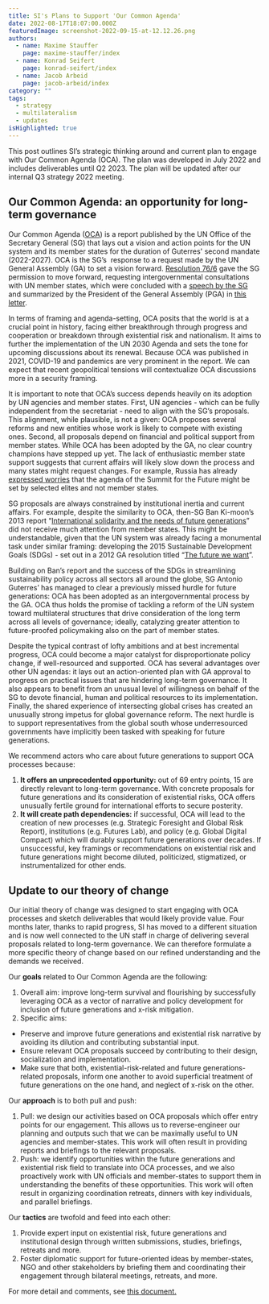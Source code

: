 ```yaml
---
title: SI's Plans to Support 'Our Common Agenda'
date: 2022-08-17T18:07:00.000Z
featuredImage: screenshot-2022-09-15-at-12.12.26.png
authors:
  - name: Maxime Stauffer
    page: maxime-stauffer/index
  - name: Konrad Seifert
    page: konrad-seifert/index
  - name: Jacob Arbeid
    page: jacob-arbeid/index
category: ""
tags:
  - strategy
  - multilateralism
  - updates
isHighlighted: true
---
```

This post outlines SI’s strategic thinking around and current plan to engage with Our Common Agenda (OCA). The plan was developed in July 2022 and includes deliverables until Q2 2023. The plan will be updated after our internal Q3 strategy 2022 meeting.

## Our Common Agenda: an opportunity for long-term governance

Our Common Agenda ([OCA](https://www.un.org/en/content/common-agenda-report/assets/pdf/Common_Agenda_Report_English.pdf)) is a report published by the UN Office of the Secretary General (SG) that lays out a vision and action points for the UN system and its member states for the duration of Guterres' second mandate (2022-2027). OCA is the SG’s  response to a request made by the UN General Assembly (GA) to set a vision forward. [Resolution 76/6](https://documents-dds-ny.un.org/doc/UNDOC/GEN/N21/342/14/PDF/N2134214.pdf?OpenElement) gave the SG permission to move forward, requesting intergovernmental consultations with UN member states, which were concluded with a [speech by the SG](https://www.un.org/sg/en/node/262325) and summarized by the President of the General Assembly (PGA) in [this letter](https://www.un.org/pga/76/2022/05/20/letter-from-the-president-of-the-general-assembly-final-oca-summary/).

In terms of framing and agenda-setting, OCA posits that the world is at a crucial point in history, facing either breakthrough through progress and cooperation or breakdown through existential risk and nationalism. It aims to further the implementation of the UN 2030 Agenda and sets the tone for upcoming discussions about its renewal. Because OCA was published in 2021, COVID-19 and pandemics are very prominent in the report. We can expect that recent geopolitical tensions will contextualize OCA discussions more in a security framing.

It is important to note that OCA’s success depends heavily on its adoption by UN agencies and member states. First, UN agencies - which can be fully independent from the secretariat - need to align with the SG’s proposals. This alignment, while plausible, is not a given: OCA proposes several reforms and new entities whose work is likely to compete with existing ones. Second, all proposals depend on financial and political support from member states. While OCA has been adopted by the GA, no clear country champions have stepped up yet. The lack of enthusiastic member state support suggests that current affairs will likely slow down the process and many states might request changes. For example, Russia has already [expressed worries](https://www.youtube.com/watch?v=xcwLaF3h9rQ) that the agenda of the Summit for the Future might be set by selected elites and not member states. 

SG proposals are always constrained by institutional inertia and current affairs. For example, despite the similarity to OCA, then-SG Ban Ki-moon’s 2013 report “[International solidarity and the needs of future generations](https://documents-dds-ny.un.org/doc/UNDOC/GEN/N13/428/45/PDF/N1342845.pdf?OpenElement)” did not receive much attention from member states. This might be understandable, given that the UN system was already facing a monumental task under similar framing: developing the 2015 Sustainable Development Goals (SDGs) - set out in a 2012 GA resolution titled “[The future we want](https://www.un.org/ga/search/view_doc.asp?symbol=A/RES/66/288&Lang=E)”.

Building on Ban’s report and the success of the SDGs in streamlining sustainability policy across all sectors all around the globe, SG Antonio Guterres’ has managed to clear a previously missed hurdle for future generations: OCA has been adopted as an intergovernmental process by the GA. OCA thus holds the promise of tackling a reform of the UN system toward multilateral structures that drive consideration of the long term across all levels of governance; ideally, catalyzing greater attention to future-proofed policymaking also on the part of member states.

Despite the typical contrast of lofty ambitions and at best incremental progress, OCA could become a major catalyst for disproportionate policy change, if well-resourced and supported. OCA has several advantages over other UN agendas: it lays out an action-oriented plan with GA approval to progress on practical issues that are hindering long-term governance. It also appears to benefit from an unusual level of willingness on behalf of the SG to devote financial, human and political resources to its implementation. Finally, the shared experience of intersecting global crises has created an unusually strong impetus for global governance reform. The next hurdle is to support representatives from the global south whose underresourced governments have implicitly been tasked with speaking for future generations.

We recommend actors who care about future generations to support OCA processes because:

1. **It offers an unprecedented opportunity:** out of 69 entry points, 15 are directly relevant to long-term governance. With concrete proposals for future generations and its consideration of existential risks, OCA offers unusually fertile ground for international efforts to secure posterity.
2. **It will create path dependencies:** if successful, OCA will lead to the creation of new processes (e.g. Strategic Foresight and Global Risk Report), institutions (e.g. Futures Lab), and policy (e.g. Global Digital Compact) which will durably support future generations over decades. If unsuccessful, key framings or recommendations on existential risk and future generations might become diluted, politicized, stigmatized, or instrumentalized for other ends.

## Update to our theory of change

Our initial theory of change was designed to start engaging with OCA processes and sketch deliverables that would likely provide value. Four months later, thanks to rapid progress, SI has moved to a different situation and is now well connected to the UN staff in charge of delivering several proposals related to long-term governance. We can therefore formulate a more specific theory of change based on our refined understanding and the demands we received.

Our **goals** related to Our Common Agenda are the following:

1. Overall aim: improve long-term survival and flourishing by successfully leveraging OCA as a vector of narrative and policy development for inclusion of future generations and x-risk mitigation.
2. Specific aims:

* Preserve and improve future generations and existential risk narrative by avoiding its dilution and contributing substantial input.
* Ensure relevant OCA proposals succeed by contributing to their design, socialization and implementation.
* Make sure that both, existential-risk-related and future generations-related proposals, inform one another to avoid superficial treatment of future generations on the one hand, and neglect of x-risk on the other.

Our **approach** is to both pull and push:

1. Pull: we design our activities based on OCA proposals which offer entry points for our engagement. This allows us to reverse-engineer our planning and outputs such that we can be maximally useful to UN agencies and member-states. This work will often result in providing reports and briefings to the relevant proposals.
2. Push: we identify opportunities within the future generations and existential risk field to translate into OCA processes, and we also proactively work with UN officials and member-states to support them in understanding the benefits of these opportunities. This work will often result in organizing coordination retreats, dinners with key individuals, and parallel briefings.

Our **tactics** are twofold and feed into each other:

1. Provide expert input on existential risk, future generations and institutional design through written submissions, studies, briefings, retreats and more. 
2. Foster diplomatic support for future-oriented ideas by member-states, NGO and other stakeholders by briefing them and coordinating their engagement through bilateral meetings, retreats, and more.

For more detail and comments, see [this document.](https://docs.google.com/document/d/190UesWJftZdlL20kfylXnxYJ-VQnJTpBJwzQt5ZAxXk/)

